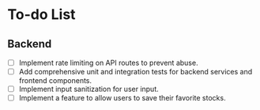 # To-do List

## Backend

- [ ] Implement rate limiting on API routes to prevent abuse.
- [ ] Add comprehensive unit and integration tests for backend services and frontend components.
- [ ] Implement input sanitization for user input.
- [ ] Implement a feature to allow users to save their favorite stocks.